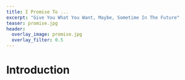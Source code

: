 ```yaml
---
title: I Promise To ...
excerpt: "Give You What You Want, Maybe, Sometime In The Future"
teaser: promise.jpg
header:
  overlay_image: promise.jpg
  overlay_filter: 0.5
---
```


# Introduction
